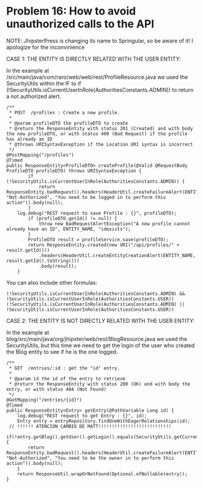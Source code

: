 # Problem 16: How to avoid unauthorized calls to the API


NOTE: JhipsterPress is changing its name to Springular, so be aware of it! I apologize for the inconvinience

CASE 1: THE ENTITY IS DIRECTLY RELATED WITH THE USER ENTITY:

In the example at /src/main/java/com/raro/web/web/rest/ProfileResource.java we used the SecurityUtils within the IF to if (!SecurityUtils.isCurrentUserInRole(AuthoritiesConstants.ADMIN)) to return a not authorized alert.

	/**
	 * POST  /profiles : Create a new profile.
	 *
	 * @param profileDTO the profileDTO to create
	 * @return the ResponseEntity with status 201 (Created) and with body the new profileDTO, or with status 400 (Bad Request) if the profile has already an ID
	 * @throws URISyntaxException if the Location URI syntax is incorrect
	 */
	@PostMapping("/profiles")
	@Timed
	public ResponseEntity<ProfileDTO> createProfile(@Valid @RequestBody ProfileDTO profileDTO) throws URISyntaxException {
	        if (!SecurityUtils.isCurrentUserInRole(AuthoritiesConstants.ADMIN)) {
	        	return ResponseEntity.badRequest().headers(HeaderUtil.createFailureAlert(ENTITY_NAME, "Not-Authorized", "You need to be logged in to perform this action")).body(null);
	        }
		log.debug("REST request to save Profile : {}", profileDTO);
	        if (profileDTO.getId() != null) {
	            throw new BadRequestAlertException("A new profile cannot already have an ID", ENTITY_NAME, "idexists");
	        }
	        ProfileDTO result = profileService.save(profileDTO);
	        return ResponseEntity.created(new URI("/api/profiles/" + result.getId()))
	            .headers(HeaderUtil.createEntityCreationAlert(ENTITY_NAME, result.getId().toString()))
	            .body(result);
	    }

You can also include other formulas:

	(!SecurityUtils.isCurrentUserInRole(AuthoritiesConstants.ADMIN) && 		!SecurityUtils.isCurrentUserInRole(AuthoritiesConstants.USER))
	(!SecurityUtils.isCurrentUserInRole(AuthoritiesConstants.ADMIN) || !SecurityUtils.isCurrentUserInRole(AuthoritiesConstants.USER))
	

CASE 2: THE ENTITY IS NOT DIRECTLY RELATED WITH THE USER ENTITY:

In the example at blog/src/main/java/org/jhipster/web/rest/BlogResource.java we used the SecurityUtils, but this time we need to get the login of the user who created the Blog entity to see if he is the one logged.

	/**
     * GET  /entries/:id : get the "id" entry.
     *
     * @param id the id of the entry to retrieve
     * @return the ResponseEntity with status 200 (OK) and with body the entry, or with status 404 (Not Found)
     */
    @GetMapping("/entries/{id}")
    @Timed
    public ResponseEntity<Entry> getEntry(@PathVariable Long id) {
        log.debug("REST request to get Entry : {}", id);
        Entry entry = entryRepository.findOneWithEagerRelationships(id);
     // !!!!!! ATENCION CAMBIO DE MATT!!!!!!!!!!!!!!!!!!!!!!!!!!!
        if(!entry.getBlog().getUser().getLogin().equals(SecurityUtils.getCurrentUserLogin().get())) {
        	return ResponseEntity.badRequest().headers(HeaderUtil.createFailureAlert(ENTITY_NAME, "Not-Authorized", "You need to be the owner in to perform this action")).body(null);
        }
        return ResponseUtil.wrapOrNotFound(Optional.ofNullable(entry));
    }


  
		